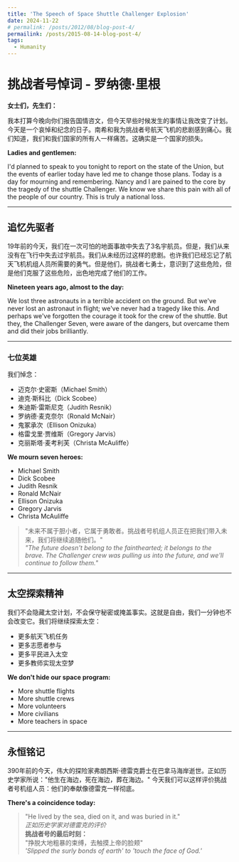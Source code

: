 ```yaml
---
title: 'The Speech of Space Shuttle Challenger Explosion'
date: 2024-11-22
# permalink: /posts/2012/08/blog-post-4/
permailink: /posts/2015-08-14-blog-post-4/
tags:
  - Humanity
---
```


# 挑战者号悼词 - 罗纳德·里根

**女士们，先生们：**

我本打算今晚向你们报告国情咨文，但今天早些时候发生的事情让我改变了计划。今天是一个哀悼和纪念的日子。南希和我为挑战者号航天飞机的悲剧感到痛心。我们知道，我们和我们国家的所有人一样痛苦。这确实是一个国家的损失。

**Ladies and gentlemen:**

I'd planned to speak to you tonight to report on the state of the Union, but the events of earlier today have led me to change those plans. Today is a day for mourning and remembering. Nancy and I are pained to the core by the tragedy of the shuttle Challenger. We know we share this pain with all of the people of our country. This is truly a national loss.

---

## 追忆先驱者

19年前的今天，我们在一次可怕的地面事故中失去了3名宇航员。但是，我们从来没有在飞行中失去过宇航员。我们从未经历过这样的悲剧。也许我们已经忘记了航天飞机机组人员所需要的勇气。但是他们，挑战者七勇士，意识到了这些危险，但是他们克服了这些危险，出色地完成了他们的工作。

**Nineteen years ago, almost to the day:**

We lost three astronauts in a terrible accident on the ground. But we've never lost an astronaut in flight; we've never had a tragedy like this. And perhaps we've forgotten the courage it took for the crew of the shuttle. But they, the Challenger Seven, were aware of the dangers, but overcame them and did their jobs brilliantly.

---

### 七位英雄

我们悼念：
- 迈克尔·史密斯（Michael Smith）
- 迪克·斯科比（Dick Scobee）
- 朱迪斯·雷斯尼克（Judith Resnik）
- 罗纳德·麦克奈尔（Ronald McNair）
- 鬼冢承次（Ellison Onizuka）
- 格雷戈里·贾维斯（Gregory Jarvis）
- 克丽斯塔·麦考利芙（Christa McAuliffe）

**We mourn seven heroes:**
- Michael Smith
- Dick Scobee 
- Judith Resnik
- Ronald McNair
- Ellison Onizuka
- Gregory Jarvis
- Christa McAuliffe

> "未来不属于胆小者，它属于勇敢者。挑战者号机组人员正在把我们带入未来，我们将继续追随他们。"  
> *"The future doesn't belong to the fainthearted; it belongs to the brave. The Challenger crew was pulling us into the future, and we'll continue to follow them."*

---

## 太空探索精神

我们不会隐藏太空计划，不会保守秘密或掩盖事实。这就是自由，我们一分钟也不会改变它。我们将继续探索太空：
- 更多航天飞机任务
- 更多志愿者参与
- 更多平民进入太空
- 更多教师实现太空梦

**We don't hide our space program:**
- More shuttle flights
- More shuttle crews 
- More volunteers
- More civilians
- More teachers in space

---

## 永恒铭记

390年前的今天，伟大的探险家弗朗西斯·德雷克爵士在巴拿马海岸逝世。正如历史学家所说："他生在海边，死在海边，葬在海边。" 今天我们可以这样评价挑战者号机组人员：他们的奉献像德雷克一样彻底。

**There's a coincidence today:**
> "He lived by the sea, died on it, and was buried in it."  
> *正如历史学家对德雷克的评价*  
> **挑战者号的最后时刻：**  
> "挣脱大地粗暴的束缚，去触摸上帝的脸颊"  
> *'Slipped the surly bonds of earth' to 'touch the face of God.'*
